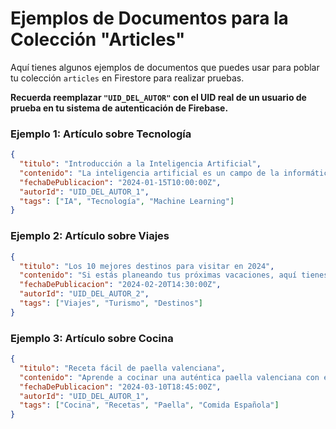 # Ejemplos de Documentos para la Colección "Articles"

Aquí tienes algunos ejemplos de documentos que puedes usar para poblar tu colección `articles` en Firestore para realizar pruebas.

**Recuerda reemplazar `"UID_DEL_AUTOR"` con el UID real de un usuario de prueba en tu sistema de autenticación de Firebase.**

### Ejemplo 1: Artículo sobre Tecnología

```json
{
  "titulo": "Introducción a la Inteligencia Artificial",
  "contenido": "La inteligencia artificial es un campo de la informática que se centra en la creación de máquinas inteligentes que pueden trabajar y reaccionar como los humanos...",
  "fechaDePublicacion": "2024-01-15T10:00:00Z",
  "autorId": "UID_DEL_AUTOR_1",
  "tags": ["IA", "Tecnología", "Machine Learning"]
}
```

### Ejemplo 2: Artículo sobre Viajes

```json
{
  "titulo": "Los 10 mejores destinos para visitar en 2024",
  "contenido": "Si estás planeando tus próximas vacaciones, aquí tienes una lista de los destinos más populares y recomendados para este año...",
  "fechaDePublicacion": "2024-02-20T14:30:00Z",
  "autorId": "UID_DEL_AUTOR_2",
  "tags": ["Viajes", "Turismo", "Destinos"]
}
```

### Ejemplo 3: Artículo sobre Cocina

```json
{
  "titulo": "Receta fácil de paella valenciana",
  "contenido": "Aprende a cocinar una auténtica paella valenciana con esta receta paso a paso. Ingredientes, consejos y trucos para que te quede perfecta.",
  "fechaDePublicacion": "2024-03-10T18:45:00Z",
  "autorId": "UID_DEL_AUTOR_1",
  "tags": ["Cocina", "Recetas", "Paella", "Comida Española"]
}